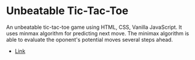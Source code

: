# Unbeatable Tic-Tac-Toe
An unbeatable tic-tac-toe game using HTML, CSS, Vanilla JavaScript. It uses minmax algorithm for predicting next move.
The minimax algorithm is able to evaluate the oponent's potential moves several steps ahead.

* [Link](https://arijitiiest.github.io/Unbeatable-Tic-Tac-Toe)